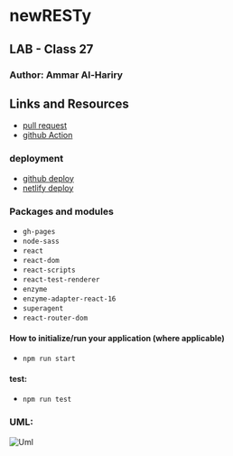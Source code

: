 # newRESTy
## LAB - Class 27

### Author: Ammar Al-Hariry

## Links and Resources
- [pull request](https://github.com/401-advanced-javascript-ammar-hariry/newRESTy/pull/3)
- [github Action](https://github.com/401-advanced-javascript-ammar-hariry/newRESTy/runs/823967485)

### deployment
- [github deploy](https://401-advanced-javascript-ammar-hariry.github.io/newRESTy/)
- [netlify deploy](https://tender-hugle-0c1407.netlify.app/)

### Packages and modules
- ``gh-pages``
- ``node-sass``
- ``react``
- ``react-dom``
- ``react-scripts``
- ``react-test-renderer``
- ``enzyme``
- ``enzyme-adapter-react-16``
- ``superagent``
- ``react-router-dom``

#### How to initialize/run your application (where applicable)
- ``npm run start``

#### test:
- ``npm run test``

### UML:
![Uml ](https://i.ibb.co/BNHq0S6/react-uml.png)

